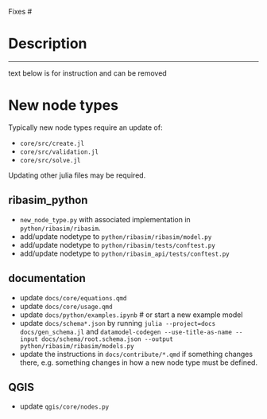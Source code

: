 Fixes #

# Description




---
text below is for instruction and can be removed

# New node types
Typically new node types require an update of:

- `core/src/create.jl`
- `core/src/validation.jl`
- `core/src/solve.jl`

Updating other julia files may be required.


## ribasim_python
- `new_node_type.py` with associated implementation in `python/ribasim/ribasim`.
- add/update nodetype to `python/ribasim/ribasim/model.py`
- add/update nodetype to `python/ribasim/tests/conftest.py`
- add/update nodetype to `python/ribasim_api/tests/conftest.py`

## documentation

- update `docs/core/equations.qmd`
- update `docs/core/usage.qmd`
- update `docs/python/examples.ipynb`  # or start a new example model
- update `docs/schema*.json` by running `julia --project=docs docs/gen_schema.jl` and `datamodel-codegen --use-title-as-name --input docs/schema/root.schema.json --output python/ribasim/ribasim/models.py`
- update the instructions in `docs/contribute/*.qmd` if something changes there, e.g. something changes in how a new node type must be defined.

## QGIS
- update `qgis/core/nodes.py`

